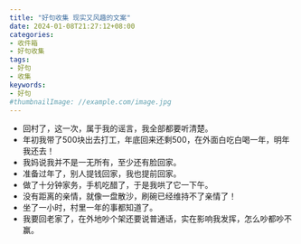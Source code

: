 ```yaml
---
title: "好句收集 现实又风趣的文案"
date: 2024-01-08T21:27:12+08:00
categories:
- 收件箱
- 好句收集
tags:
- 好句
- 收集
keywords:
- 好句
#thumbnailImage: //example.com/image.jpg
---
```


<!--more-->
- 回村了，这一次，属于我的谣言，我全部都要听清楚。
- 年初我带了500块出去打工，年底回来还剩500，在外面白吃白喝一年，明年我还去！
- 我妈说我并不是一无所有，至少还有脸回家。
- 准备过年了，别人提钱回家，我也提前回家。
- 做了十分钟家务，手机吃醋了，于是我哄了它一下午。
- 没有距离的亲情，就像一盘散沙，刷碗已经维持不了亲情了！
- 坐了一小时，村里一年的事都知道了。
- 我要回老家了，在外地吵个架还要说普通话，实在影响我发挥，怎么吵都吵不赢。